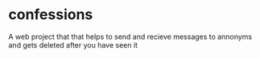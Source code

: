 # confessions
A web project that that helps to send and recieve messages to annonyms  and gets deleted after you have seen it
